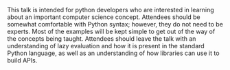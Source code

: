 This talk is intended for python developers who are interested in learning about
an important computer science concept. Attendees should be somewhat comfortable
with Python syntax; however, they do not need to be experts. Most of the
examples will be kept simple to get out of the way of the concepts being
taught. Attendees should leave the talk with an understanding of lazy evaluation
and how it is present in the standard Python language, as well as an
understanding of how libraries can use it to build APIs.
